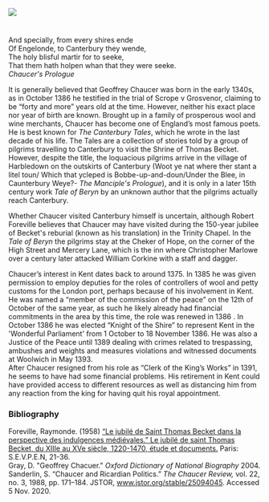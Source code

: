 <a href="https://dev.visual-essays.app"><img src="https://dev-visual-essays.netlify.app/images/ve-button.png"/></a>
<param author="Charlotte Worthington" banner="https://upload.wikimedia.org/wikipedia/commons/thumb/a/a2/Blake_Canterbury_Pilgrims_engraving.jpg/1024px-Blake_Canterbury_Pilgrims_engraving.jpg" layout="vtl" title="Geoffrey Chaucer c.1340s-1400" ve-config/>

<param aliases="Harbledown" eid="Q5654535" ve-entity/>
<param aliases="Canterbury" eid="Q29303" ve-entity/>

#

And specially, from every shires ende   
Of Engelonde, to Canterbury they wende,   
The holy blisful martir for to seeke,   
That them hath holpen whan that they were seeke.   
 _Chaucer's Prologue_
<param attribution="Martin Crowther" label="Geoffrey Chaucer Statue, Canterbury - sculpted by Sam Holland and Lynn O'Dowd, 2018" url="https://stor.artstor.org/stor/115f208d-182b-44f6-bf4d-8f481eea236d" ve-image/>
<param center="Q29303" ve-map zoom="12"/>

It is generally believed that Geoffrey Chaucer was born in the early 1340s, as in October 1386 he testified in the trial of Scrope v Grosvenor, claiming to be “forty and more” years old at the time. However, neither his exact place nor year of birth are known. Brought up in a family of prosperous wool and wine merchants, Chaucer has become one of England’s most famous poets.
He is best known for _The Canterbury Tales_, which he wrote in the last decade of his life.  The Tales are a collection of stories told by a group of pilgrims travelling to Canterbury to visit the Shrine of Thomas Becket. 
<sp>
However, despite the title, the loquacious pilgrims arrive in the village of Harbledown on the outskirts of Canterbury (Woot ye nat where ther stant a litel toun/ Which that ycleped is Bobbe-up-and-doun/Under the Blee, in Caunterbury Weye?- _The Manciple's Prologue_), and it is only in a later 15th century work _Tale of Beryn_ by an unknown author that the pilgrims actually reach Canterbury.  
<param ve-image-v2 manifest="https://iiif.juncture-digital.org/wc:Interesting_buildings_in_Harbledown_-_geograph.org.uk_-_1291639.jpg/manifest.json">
<param center="Q5654535" ve-map zoom="15"/>


Whether Chaucer visited Canterbury himself is uncertain, although Robert Foreville believes that Chaucer may have visited during the 150-year jubilee of Becket's reburial (known as his translation) in the Trinity Chapel. In the _Tale of Beryn_ the pilgrims stay at the Cheker of Hope, on the corner of the High Street and Mercery Lane, which is the inn where Christopher Marlowe over a century later attacked William Corkine with a staff and dagger.
<param attribution="Martin Crowther" label="Site of the Cheker of Hope, Canterbury" url="https://stor.artstor.org/stor/16808a03-82ab-4ab2-8e9d-94922488e13c" ve-image/>
<param center="Q5654535" ve-map zoom="14"/>

Chaucer’s interest in Kent dates back to around 1375. In 1385 he was given permission to employ deputies for the roles of controllers of wool and petty customs for the London port, perhaps because of his involvement in Kent. He was named a “member of the commission of the peace” on the 12th of October of the same year, as such he likely already had financial commitments in the area by this time, the role was renewed in 1386 . In October 1386 he was elected “Knight of the Shire” to represent Kent in the 'Wonderful Parliament' from 1 October to 18 November 1386. He was also a Justice of the Peace until 1389 dealing with crimes related to trespassing, ambushes and weights and measures violations and witnessed documents at Woolwich in May 1393.   
<sp>
After Chaucer resigned from his role as “Clerk of the King’s Works” in 1391, he seems to have had some financial problems. His retirement in Kent could have provided access to different resources as well as distancing him from any reaction from the king for having quit his royal appointment.
<param center="Q1006232" ve-map zoom="12"/>
<param attribution="Photographed by Martin Crowther" label="The End of the Pilgrim's Way" url="https://stor.artstor.org/stor/ef31ef12-11c7-42bf-9db8-a2239051278e" ve-image/>

### Bibliography

Foreville, Raymonde. (1958) [“Le jubilé de Saint Thomas Becket dans la perspective des indulgences médiévales.” Le jubilé de saint Thomas Becket, du XIIIe au XVe siècle, 1220-1470, étude et documents.](https://www.persee.fr/doc/crai_0065-0536_1956_num_100_1_10533) Paris: S.E.V.P.E.N, 21-36.  
Gray, D. "Geoffrey Chacuer." _Oxford Dictionary of National Biography_ 2004.  
Sanderlin, S. “Chaucer and Ricardian Politics.” _The Chaucer Review,_ vol. 22, no. 3, 1988, pp. 171–184. JSTOR, www.jstor.org/stable/25094045. Accessed 5 Nov. 2020. 
<param attribution="Photographed by Martin Crowther" label="The Pilgrim's Guide to Canterbury" url="https://stor.artstor.org/stor/fcfc5c9a-3387-4c5f-9756-b5f6e7fb0f88" ve-image/>
</sp></sp>